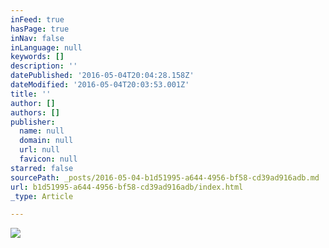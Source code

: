 ```yaml
---
inFeed: true
hasPage: true
inNav: false
inLanguage: null
keywords: []
description: ''
datePublished: '2016-05-04T20:04:28.158Z'
dateModified: '2016-05-04T20:03:53.001Z'
title: ''
author: []
authors: []
publisher:
  name: null
  domain: null
  url: null
  favicon: null
starred: false
sourcePath: _posts/2016-05-04-b1d51995-a644-4956-bf58-cd39ad916adb.md
url: b1d51995-a644-4956-bf58-cd39ad916adb/index.html
_type: Article

---
```

![](https://the-grid-user-content.s3-us-west-2.amazonaws.com/7a0c1e3f-9dd1-49f8-96fd-c68dc32e66db.jpg)